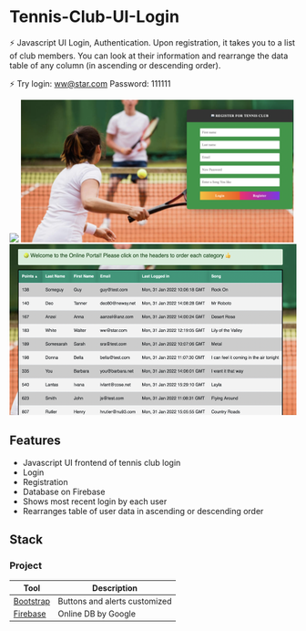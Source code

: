 # Tennis-Club-UI-Login

⚡ Javascript UI Login, Authentication.  Upon registration, it takes you to a list of club members.  You can look at their information and rearrange the data table of any column (in ascending or descending order).

⚡ Try login: ww@star.com
Password: 111111

<img src="https://github.com/jtc27/Tennis-Club-UI-Login/blob/main/img/1.png" height="250">
<img src="https://github.com/jtc27/Tennis-Club-UI-Login/blob/main/img/2.png" height="250">
<img src="https://github.com/jtc27/Tennis-Club-UI-Login/blob/main/img/3.png" height="300">

## Features
* Javascript UI frontend of tennis club login
* Login
* Registration
* Database on Firebase
* Shows most recent login by each user
* Rearranges table of user data in ascending or descending order

## Stack

### Project

| Tool  | Description |
| ------------- | ------------- |
|  [Bootstrap](https://getbootstrap.com/)  | Buttons and alerts customized  |
|  [Firebase](https://firebase.google.com)  | Online DB by Google  |





